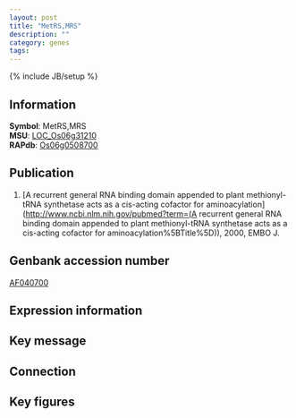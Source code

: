```yaml
---
layout: post
title: "MetRS,MRS"
description: ""
category: genes
tags: 
---
```

{% include JB/setup %}

## Information
__Symbol__: MetRS,MRS  
__MSU__: [LOC_Os06g31210](http://rice.plantbiology.msu.edu/cgi-bin/ORF_infopage.cgi?orf=LOC_Os06g31210)  
__RAPdb__: [Os06g0508700](http://rapdb.dna.affrc.go.jp/viewer/gbrowse_details/irgsp1?name=Os06g0508700)  

## Publication
1. [A recurrent general RNA binding domain appended to plant methionyl-tRNA synthetase acts as a cis-acting cofactor for aminoacylation](http://www.ncbi.nlm.nih.gov/pubmed?term=(A recurrent general RNA binding domain appended to plant methionyl-tRNA synthetase acts as a cis-acting cofactor for aminoacylation%5BTitle%5D)), 2000, EMBO J.

## Genbank accession number
[AF040700](http://www.ncbi.nlm.nih.gov/nuccore/AF040700)

## Expression information

## Key message

## Connection

## Key figures


